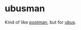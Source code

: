 # ubusman

Kind of like [postman](https://www.postman.com/), but for [ubus](https://openwrt.org/docs/techref/ubus).
